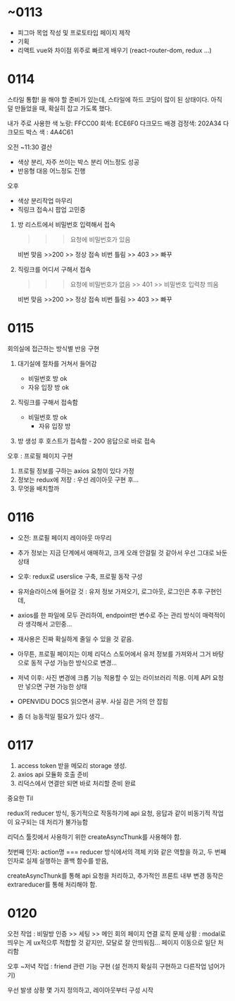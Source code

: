 # ~0113

- 피그마 목업 작성 및 프로토타입 페이지 제작
- 기획
- 리액트 vue와 차이점 위주로 빠르게 배우기 (react-router-dom, redux ...)

# 0114


스타일 통합! 을 해야 할 준비가 있는데, 스타일에 하드 코딩이 많이 된 상태이다.
아직 덜 만들었을 때, 확실히 잡고 가도록 했다.

내가 주로 사용한 색
노랑: FFCC00
회색: ECE6F0
다크모드 배경 검정색: 202A34
다크모드 박스 색 : 4A4C61


오전 ~11:30 결산
  - 색상 분리, 자주 쓰이는 박스 분리 어느정도 성공
  - 반응형 대응 어느정도 진행

오후
 - 색상 분리작업 마무리
 - 직링크 접속시 팝업 고민중


1. 방 리스트에서 비밀번호 입력해서 접속
     >>> 요청에 비밀번호가 있음

   비번 맞음 >>200 >> 정상 접속
   비번 틀림 >> 403 >> 빠꾸

2. 직링크를 어디서 구해서 접속
    >>> 요청에 비밀번호가 없음 >> 401 >> 비밀번호 입력창 띄움

   비번 맞음 >>200 >> 정상 접속
   비번 틀림 >> 403 >> 빠꾸

# 0115

회의실에 접근하는 방식별 반응 구현 
 
1. 대기실에 절차를 거쳐서 들어감
   - 비밀번호 방 ok
   - 자유 입장 방 ok

2. 직링크를 구해서 접속함
	- 비밀번호 방 ok
        - 자유 입장 방  


3. 방 생성 후 호스트가 접속함 - 200 응답으로 바로 접속


오후 : 프로필 페이지 구현

1. 프로필 정보를 구하는 axios 요청이 있다 가정
2. 정보는 redux에 저장 : 우선 레이아웃 구현 후...
3. 무엇을 배치할까

# 0116

- 오전: 프로필 페이지 레이아웃 마무리
- 추가 정보는 지금 단계에서 애매하고, 크게 오래 안걸릴 것 같아서 우선 그대로 놔둔 상태

- 오후: redux로 userslice 구축, 프로필 동작 구성
- 유저슬라이스에 들어갈 것 : 유저 정보 가져오기, 로그아웃, 로그인은 추후 구현인데,
- axios를 한 파일에 모두 관리하여, endpoint만 변수로 주는 관리 방식이 매력적이라 생각해서 고민중...
- 재사용은 진짜 확실하게 줄일 수 있을 것 같음.

- 아무튼, 프로필 페이지는 이제 리덕스 스토어에서 유저 정보를 가져와서 그거 바탕으로 동적 구성 가능한 방식으로 변경...


- 저녁 이후: 사진 변경에 크롭 기능 적용할 수 있는 라이브러리 적용. 이제 API 요청만 넣으면 구현 가능한 상태
- OPENVIDU DOCS 읽으면서 공부. 사실 감은 거의 안 잡힘

- 좀 더 능동적일 필요가 있다 생각..


# 0117 

1. access token 받을 메모리 storage 생성.
2. axios api 모듈화 호출 준비
3. 리덕스에서 연결만 되면 바로 처리할 준비 완료



중요한 Til

redux의 reducer 방식, 동기적으로 작동하기에 api 요청, 응답과 같이 비동기적 작업이 요구되는 데 처리가 불가능함 

리덕스 툴킷에서 사용하기 위한 createAsyncThunk를 사용해야 함.

첫번째 인자: action명  === reducer 방식에서의 객체 키와 같은 역할을 하고, 두 번째 인자로 실제 실행하는 콜백 함수를 받음,


createAsyncThunk를 통해 api 요청을 처리하고, 추가적인 프론트 내부 변경 동작은 extrareducer를 통해 처리해야 함.


# 0120

오전 작업 : 비밀방 인증 >> 세팅 >> 메인 회의 페이지 연결 로직
문제 상황 : modal로 띄우는 게 ux적으루 적합할 것 같지만, 모달로 잘 안띄워짐... 페이지 이동으로 일단 처리함


오후 ~저녁 작업 : friend 관련 기능 구현 (설 전까지 확실히 구현하고 다른작업 넘어가기)

우선 발생 상황 몇 가지 정의하고, 레이아웃부터 구성 시작
